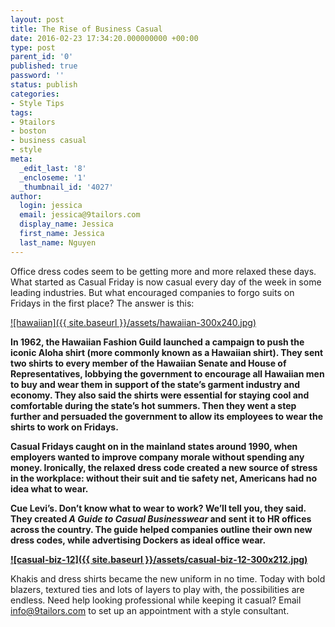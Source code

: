 ```yaml
---
layout: post
title: The Rise of Business Casual
date: 2016-02-23 17:34:20.000000000 +00:00
type: post
parent_id: '0'
published: true
password: ''
status: publish
categories:
- Style Tips
tags:
- 9tailors
- boston
- business casual
- style
meta:
  _edit_last: '8'
  _encloseme: '1'
  _thumbnail_id: '4027'
author:
  login: jessica
  email: jessica@9tailors.com
  display_name: Jessica
  first_name: Jessica
  last_name: Nguyen
---
```

Office dress codes seem to be getting more and more relaxed these days. What started as Casual Friday is now casual every day of the week in some leading industries. But what encouraged companies to forgo suits on Fridays in the first place? The answer is this:

[![hawaiian]({{ site.baseurl }}/assets/hawaiian-300x240.jpg)](http://blog.9tailors.com/uploads/hawaiian.jpg)

**In 1962, the Hawaiian Fashion Guild launched a campaign to push the iconic Aloha shirt (more commonly known as a Hawaiian shirt). They sent two shirts to every member of the Hawaiian Senate and House of Representatives, lobbying the government to encourage all Hawaiian men to buy and wear them in support of the state’s garment industry and economy. They also said the shirts were essential for staying cool and comfortable during the state’s hot summers. Then they went a step further and persuaded the government to allow its employees to wear the shirts to work on Fridays.**

**Casual Fridays caught on in the mainland states around 1990, when employers wanted to improve company morale without spending any money. Ironically, the relaxed dress code created a new source of stress in the workplace: without their suit and tie safety net, Americans had no idea what to wear.**

**Cue Levi’s. Don’t know what to wear to work? We’ll tell you, they said. They created _A Guide to Casual Businesswear_ and sent it to HR offices across the country. The guide helped companies outline their own new dress codes, while advertising Dockers as ideal office wear.**

**[![casual-biz-12]({{ site.baseurl }}/assets/casual-biz-12-300x212.jpg)](http://blog.9tailors.com/uploads/casual-biz-12.jpg)**

Khakis and dress shirts became the new uniform in no time. Today with bold blazers, textured ties and lots of layers to play with, the possibilities are endless. Need help looking professional while keeping it casual? Email [info@9tailors.com](mailto:info@9tailors.com) to set up an appointment with a style consultant.